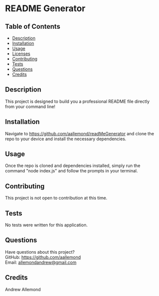 # README Generator
  
  ## Table of Contents
  * [Description](#description)
  * [Installation](#installation)
  * [Usage](#usage)
  * [Licenses](#licenses)
  * [Contributing](#contributing)
  * [Tests](#tests)
  * [Questions](#questions)
  * [Credits](#credits)
  ## Description
  This project is designed to build you a professional README file directly from your command line!
  ## Installation
  Navigate to https://github.com/aallemond/readMeGenerator and clone the repo to your device and install the necessary dependencies.
  ## Usage
  Once the repo is cloned and dependencies installed, simply run the command "node index.js" and follow the prompts in your terminal.
  
  ## Contributing
  This project is not open to contribution at this time.
  ## Tests
  No tests were written for this application.
  ## Questions
  Have questions about this project?  
  GitHub: https://github.com/aallemond  
  Email: allemondandrew@gmail.com
  ## Credits
  Andrew Allemond
